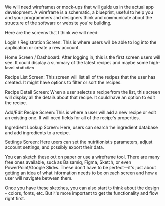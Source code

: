 We will need wireframes or mock-ups that will guide us in the actual app development. A wireframe is a schematic, a blueprint, useful to help you and your programmers and designers think and communicate about the structure of the software or website you're building.

Here are the screens that I think we will need:

Login / Registration Screen: This is where users will be able to log into the application or create a new account.

Home Screen / Dashboard: After logging in, this is the first screen users will see. It could display a summary of the latest recipes and maybe some high-level statistics.

Recipe List Screen: This screen will list all of the recipes that the user has created. It might have options to filter or sort the recipes.

Recipe Detail Screen: When a user selects a recipe from the list, this screen will display all the details about that recipe. It could have an option to edit the recipe.

Add/Edit Recipe Screen: This is where a user will add a new recipe or edit an existing one. It will need fields for all of the recipe's properties.

Ingredient Lookup Screen: Here, users can search the ingredient database and add ingredients to a recipe.

Settings Screen: Here users can set the nutritionist's parameters, adjust account settings, and possibly export their data.

You can sketch these out on paper or use a wireframe tool. There are many free ones available, such as Balsamiq, Figma, Sketch, or even PowerPoint/Google Slides. These don't have to be perfect—it's just about getting an idea of what information needs to be on each screen and how a user will navigate between them.

Once you have these sketches, you can also start to think about the design - colors, fonts, etc. But it's more important to get the functionality and flow right first.